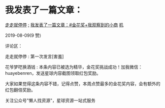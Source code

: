 # 我发表了一篇文章：

[走走就停停](https://articles.zsxq.com/id_rnjqzoehxmph.html) [:](https://articles.zsxq.com/id_rnjqzoehxmph.html) [我发表了一篇文章：](https://articles.zsxq.com/id_rnjqzoehxmph.html)[#](https://articles.zsxq.com/id_rnjqzoehxmph.html)[金花奖](https://articles.zsxq.com/id_rnjqzoehxmph.html)[+](https://articles.zsxq.com/id_rnjqzoehxmph.html)[我观察到的小商](https://articles.zsxq.com/id_rnjqzoehxmph.html) [](https://articles.zsxq.com/id_rnjqzoehxmph.html) [机](https://articles.zsxq.com/id_rnjqzoehxmph.html)

2019-08-09(9 赞)

评论区：

走走就停停 : 第一次发言[害羞]

花爷梦呓换酒钱 : 本条内容已被选为精华，金花奖挑战成功！加我微信：huayebenren，发送星球内容截图领取红包奖励。

大家如果觉得这条内容不错，记得点赞，本周点赞最多的金花奖内容，会有额外的红包翻倍奖励。

关注公众号"懒人找资源"，星球资源一站式服务